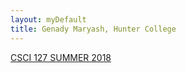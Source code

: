 ```yaml
---
layout: myDefault
title: Genady Maryash, Hunter College
---
```

[CSCI 127 SUMMER 2018](./2018summer.html)
